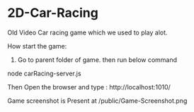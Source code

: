 # 2D-Car-Racing
Old Video Car racing game which we used to play alot.

How start the game: 
1. Go to parent folder of game. then run below command

 node carRacing-server.js
 
 Then Open the browser and type : http://localhost:1010/

Game screenshot is Present at /public/Game-Screenshot.png